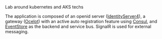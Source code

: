 Lab around kubernetes and AKS techs

The application is composed of an openid server ([IdentityServer4](https://github.com/IdentityServer/IdentityServer4)), a gateway ([Ocelot](https://github.com/ThreeMammals/Ocelot)) with an active auto registration feature using [Consul](https://github.com/hashicorp/consul), and [EventStore](https://github.com/EventStore/EventStore) as the backend and service bus. SignalR is used for external messaging.




